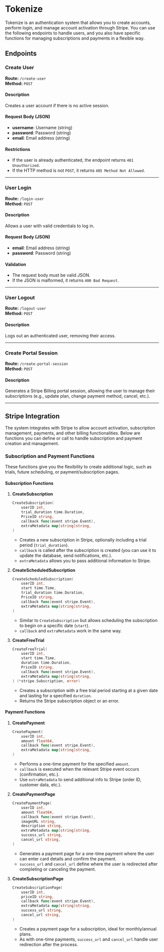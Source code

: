# Tokenize

Tokenize is an authentication system that allows you to create accounts, perform login, and manage account activation through Stripe. You can use the following endpoints to handle users, and you also have specific functions for managing subscriptions and payments in a flexible way.

## Endpoints

### Create User

**Route:** `/create-user`  
**Method:** `POST`

#### Description
Creates a user account if there is no active session.

#### Request Body (JSON)
- **username**: Username (string)
- **password**: Password (string)
- **email**: Email address (string)

#### Restrictions
- If the user is already authenticated, the endpoint returns `401 Unauthorized`.
- If the HTTP method is not `POST`, it returns `405 Method Not Allowed`.

---

### User Login

**Route:** `/login-user`  
**Method:** `POST`

#### Description
Allows a user with valid credentials to log in.

#### Request Body (JSON)
- **email**: Email address (string)
- **password**: Password (string)

#### Validation
- The request body must be valid JSON.
- If the JSON is malformed, it returns `400 Bad Request`.

---

### User Logout

**Route:** `/logout-user`  
**Method:** `POST`

#### Description
Logs out an authenticated user, removing their access.

---

### Create Portal Session

**Route:** `/create-portal-session`  
**Method:** `POST`

#### Description
Generates a Stripe Billing portal session, allowing the user to manage their subscriptions (e.g., update plan, change payment method, cancel, etc.).

---

## Stripe Integration

The system integrates with Stripe to allow account activation, subscription management, payments, and other billing functionalities. Below are functions you can define or call to handle subscription and payment creation and management.

### Subscription and Payment Functions

These functions give you the flexibility to create additional logic, such as trials, future scheduling, or payment/subscription pages.

#### Subscription Functions

1. **CreateSubscription**
   ```go
   CreateSubscription(
       userID int,
       trial_duration time.Duration,
       PriceID string,
       callback func(event stripe.Event),
       extraMetadata map[string]string,
   )
   ```
   - Creates a new subscription in Stripe, optionally including a trial period (`trial_duration`).
   - `callback` is called after the subscription is created (you can use it to update the database, send notifications, etc.).
   - `extraMetadata` allows you to pass additional information to Stripe.

2. **CreateScheduledSubscription**
   ```go
   CreateScheduledSubscription(
       userID int,
       start time.Time,
       trial_duration time.Duration,
       PriceID string,
       callback func(event stripe.Event),
       extraMetadata map[string]string,
   )
   ```
   - Similar to `CreateSubscription` but allows scheduling the subscription to begin on a specific date (`start`).
   - `callback` and `extraMetadata` work in the same way.

3. **CreateFreeTrial**
   ```go
   CreateFreeTrial(
       userID int,
       start time.Time,
       duration time.Duration,
       PriceID string,
       callback func(event stripe.Event),
       extraMetadata map[string]string,
   ) (*stripe.Subscription, error)
   ```
   - Creates a subscription with a free trial period starting at a given date and lasting for a specified `duration`.
   - Returns the Stripe subscription object or an error.

#### Payment Functions

1. **CreatePayment**
   ```go
   CreatePayment(
       userID int,
       amount float64,
       callback func(event stripe.Event),
       extraMetadata map[string]string,
   )
   ```
   - Performs a one-time payment for the specified `amount`.
   - `callback` is executed when the relevant Stripe event occurs (confirmation, etc.).
   - Use `extraMetadata` to send additional info to Stripe (order ID, customer data, etc.).

2. **CreatePaymentPage**
   ```go
   CreatePaymentPage(
       userID int,
       amount float64,
       callback func(event stripe.Event),
       imageURL string,
       description string,
       extraMetadata map[string]string,
       success_url string,
       cancel_url string,
   )
   ```
   - Generates a payment page for a one-time payment where the user can enter card details and confirm the payment.
   - `success_url` and `cancel_url` define where the user is redirected after completing or canceling the payment.

3. **CreateSubscriptionPage**
   ```go
   CreateSubscriptionPage(
       userID int,
       priceID string,
       callback func(event stripe.Event),
       extraMetadata map[string]string,
       success_url string,
       cancel_url string,
   )
   ```
   - Creates a payment page for a subscription, ideal for monthly/annual plans.
   - As with one-time payments, `success_url` and `cancel_url` handle user redirection after the process.

